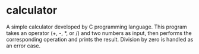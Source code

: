 # calculator
A simple calculator developed by C programming language. This program takes an operator (+, -, *, or /) and two numbers as input, then performs the corresponding operation and prints the result. Division by zero is handled as an error case.
